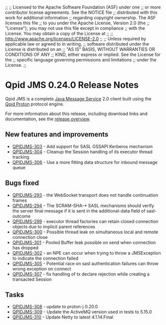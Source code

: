 ;;
;; Licensed to the Apache Software Foundation (ASF) under one
;; or more contributor license agreements.  See the NOTICE file
;; distributed with this work for additional information
;; regarding copyright ownership.  The ASF licenses this file
;; to you under the Apache License, Version 2.0 (the
;; "License"); you may not use this file except in compliance
;; with the License.  You may obtain a copy of the License at
;; 
;;   http://www.apache.org/licenses/LICENSE-2.0
;; 
;; Unless required by applicable law or agreed to in writing,
;; software distributed under the License is distributed on an
;; "AS IS" BASIS, WITHOUT WARRANTIES OR CONDITIONS OF ANY
;; KIND, either express or implied.  See the License for the
;; specific language governing permissions and limitations
;; under the License.
;;

# Qpid JMS 0.24.0 Release Notes

Qpid JMS is a complete [Java Message Service][jms] 2.0 client built
using the [Qpid Proton]({{site_url}}/proton/index.html) protocol
engine.

For more information about this release, including download links and
documentation, see the [release overview](index.html).

[jms]: http://en.wikipedia.org/wiki/Java_Message_Service


## New features and improvements

 - [QPIDJMS-303](https://issues.apache.org/jira/browse/QPIDJMS-303) - Add support for SASL GSSAPI Kerberos mechanism
 - [QPIDJMS-304](https://issues.apache.org/jira/browse/QPIDJMS-304) - Cleanup the Session handling of its executor thread tracking
 - [QPIDJMS-306](https://issues.apache.org/jira/browse/QPIDJMS-306) - Use a more fitting data structure for inbound message queue

## Bugs fixed

 - [QPIDJMS-293](https://issues.apache.org/jira/browse/QPIDJMS-293) - the WebSocket transport does not handle continuation frames
 - [QPIDJMS-294](https://issues.apache.org/jira/browse/QPIDJMS-294) - The SCRAM-SHA-* SASL mechanisms should verify the server final message if it is sent in the additional-data field of sasl-outcome
 - [QPIDJMS-299](https://issues.apache.org/jira/browse/QPIDJMS-299) - executor thread factories can retain closed connection objects due to implicit parent references
 - [QPIDJMS-300](https://issues.apache.org/jira/browse/QPIDJMS-300) - Possible thread leak on simultaneous local and remote connection close
 - [QPIDJMS-301](https://issues.apache.org/jira/browse/QPIDJMS-301) - Pooled Buffer leak possible on send when connection has dropped
 - [QPIDJMS-302](https://issues.apache.org/jira/browse/QPIDJMS-302) - an NPE can occur when trying to throw a JMSException to indicate the connection failed
 - [QPIDJMS-305](https://issues.apache.org/jira/browse/QPIDJMS-305) - Potential race on sasl authentication failures can throw wrong exception on connect
 - [QPIDJMS-307](https://issues.apache.org/jira/browse/QPIDJMS-307) - fix handling of tx declare rejection while creating a transacted Session

## Tasks

 - [QPIDJMS-308](https://issues.apache.org/jira/browse/QPIDJMS-308) - update to proton-j 0.20.0
 - [QPIDJMS-309](https://issues.apache.org/jira/browse/QPIDJMS-309) - Update the ActiveMQ version used in tests to 5.15.0
 - [QPIDJMS-310](https://issues.apache.org/jira/browse/QPIDJMS-310) - Update Netty to latest 4.1.14.Final